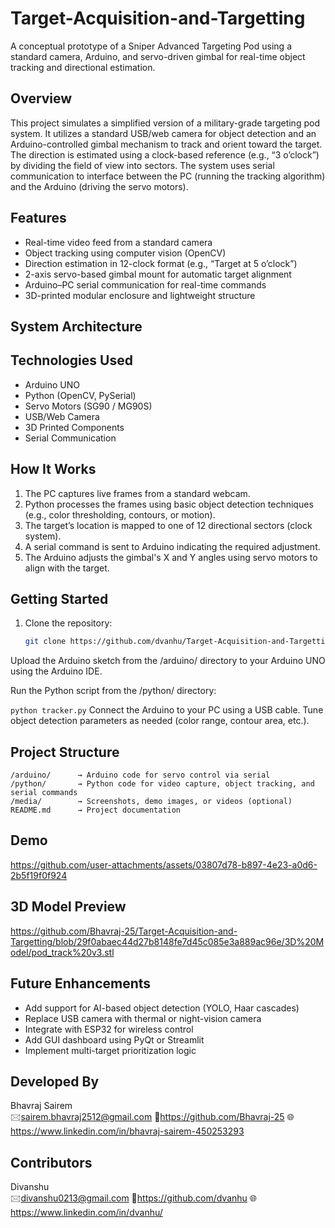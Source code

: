 # Target-Acquisition-and-Targetting 

A conceptual prototype of a Sniper Advanced Targeting Pod using a standard camera, Arduino, and servo-driven gimbal for real-time object tracking and directional estimation.

## Overview

This project simulates a simplified version of a military-grade targeting pod system. It utilizes a standard USB/web camera for object detection and an Arduino-controlled gimbal mechanism to track and orient toward the target. The direction is estimated using a clock-based reference (e.g., “3 o’clock”) by dividing the field of view into sectors. The system uses serial communication to interface between the PC (running the tracking algorithm) and the Arduino (driving the servo motors).

## Features

-  Real-time video feed from a standard camera  
-  Object tracking using computer vision (OpenCV)  
-  Direction estimation in 12-clock format (e.g., “Target at 5 o’clock”)  
-  2-axis servo-based gimbal mount for automatic target alignment  
-  Arduino–PC serial communication for real-time commands  
-  3D-printed modular enclosure and lightweight structure  

## System Architecture

## Technologies Used

- Arduino UNO  
- Python (OpenCV, PySerial)  
- Servo Motors (SG90 / MG90S)  
- USB/Web Camera  
- 3D Printed Components  
- Serial Communication  

## How It Works

1. The PC captures live frames from a standard webcam.  
2. Python processes the frames using basic object detection techniques (e.g., color thresholding, contours, or motion).  
3. The target’s location is mapped to one of 12 directional sectors (clock system).  
4. A serial command is sent to Arduino indicating the required adjustment.  
5. The Arduino adjusts the gimbal's X and Y angles using servo motors to align with the target.  

## Getting Started

1. Clone the repository:

   ```bash
   git clone https://github.com/dvanhu/Target-Acquisition-and-Targetting.git  
Upload the Arduino sketch from the /arduino/ directory to your Arduino UNO using the Arduino IDE.

Run the Python script from the /python/ directory:

 ``` python tracker.py ```
Connect the Arduino to your PC using a USB cable.
Tune object detection parameters as needed (color range, contour area, etc.).

## Project Structure
 ```
/arduino/      → Arduino code for servo control via serial  
/python/       → Python code for video capture, object tracking, and serial commands  
/media/        → Screenshots, demo images, or videos (optional)  
README.md      → Project documentation
 ```
## Demo 
https://github.com/user-attachments/assets/03807d78-b897-4e23-a0d6-2b5f19f0f924

## 3D Model Preview  
https://github.com/Bhavraj-25/Target-Acquisition-and-Targetting/blob/29f0abaec44d27b8148fe7d45c085e3a889ac96e/3D%20Model/pod_track%20v3.stl


## Future Enhancements

- Add support for AI-based object detection (YOLO, Haar cascades)  
- Replace USB camera with thermal or night-vision camera  
- Integrate with ESP32 for wireless control  
- Add GUI dashboard using PyQt or Streamlit  
- Implement multi-target prioritization logic  

## Developed By
Bhavraj Sairem  
🖂sairem.bhavraj2512@gmail.com 🔗https://github.com/Bhavraj-25 🌐https://www.linkedin.com/in/bhavraj-sairem-450253293  

## Contributors
Divanshu  
🖂divanshu0213@gmail.com  🔗https://github.com/dvanhu 🌐https://www.linkedin.com/in/dvanhu/
